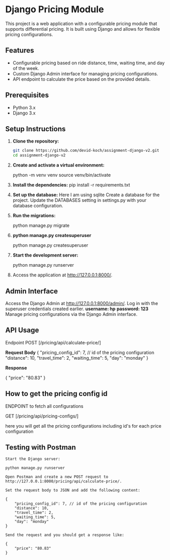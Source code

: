 # Django Pricing Module

This project is a web application with a configurable pricing module that supports differential pricing. It is built using Django and allows for flexible pricing configurations.

## Features

- Configurable pricing based on ride distance, time, waiting time, and day of the week.
- Custom Django Admin interface for managing pricing configurations.
- API endpoint to calculate the price based on the provided details.

## Prerequisites

- Python 3.x
- Django 3.x

## Setup Instructions

1. **Clone the repository:**
   ```sh
   git clone https://github.com/devid-koch/assignment-django-v2.git
   cd assignment-django-v2

2. **Create and activate a virtual environment:**

    python -m venv venv
    source venv/bin/activate

3. **Install the dependencies:**
    pip install -r requirements.txt

4. **Set up the database:**
    Here I am using sqlite
    Create a database for the project.
    Update the DATABASES setting in settings.py with your database configuration.

5. **Run the migrations:**
    
    python manage.py migrate

6. **python manage.py createsuperuser**

    python manage.py createsuperuser

7. **Start the development server:**

    python manage.py runserver

8. Access the application at http://127.0.0.1:8000/.


## Admin Interface

Access the Django Admin at http://127.0.0.1:8000/admin/.
Log in with the superuser credentials created earlier.
        **username: hp**
        **password: 123**
Manage pricing configurations via the Django Admin interface.


## API Usage

Endpoint
POST [/pricing/api/calculate-price/]

**Request Body**
{
  "pricing_config_id": 7, // id of the pricing configuration
  "distance": 10,
  "travel_time": 2,
  "waiting_time": 5,
  "day": "monday"
}


**Response**

{
    "price": "80.83"
}

## How to get the pricing config id

ENDPOINT to fetch all configurations

GET [/pricing/api/pricing-configs/]

here you will get all the pricing configurations including id's for each price configuration


## Testing with Postman

    Start the Django server:

    python manage.py runserver

    Open Postman and create a new POST request to http://127.0.0.1:8000/pricing/api/calculate-price/.

    Set the request body to JSON and add the following content:

    {
        "pricing_config_id": 7, // id of the pricing configuration
        "distance": 10,
        "travel_time": 2,
        "waiting_time": 5,
        "day": "monday"
    }

    Send the request and you should get a response like:

    {
        "price": "80.83"
    }



